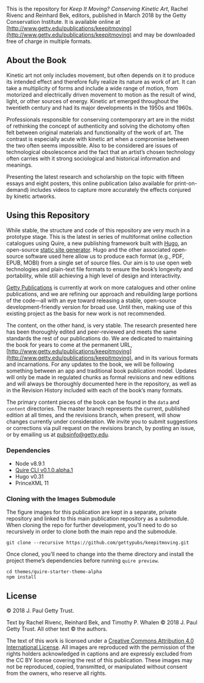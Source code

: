 This is the repository for *Keep It Moving? Conserving Kinetic Art*, Rachel Rivenc and Reinhard Bek, editors, published in March 2018 by the Getty Conservation Institute. It is available online at [http://www.getty.edu/publications/keepitmoving](http://www.getty.edu/publications/keepitmoving) and may be downloaded free of charge in multiple formats.

## About the Book

Kinetic art not only includes movement, but often depends on it to produce its intended effect and therefore fully realize its nature as work of art. It can take a multiplicity of forms and include a wide range of motion, from motorized and electrically driven movement to motion as the result of wind, light, or other sources of energy. Kinetic art emerged throughout the twentieth century and had its major developments in the 1950s and 1960s.

Professionals responsible for conserving contemporary art are in the midst of rethinking the concept of authenticity and solving the dichotomy often felt between original materials and functionality of the work of art. The contrast is especially acute with kinetic art when a compromise between the two often seems impossible. Also to be considered are issues of technological obsolescence and the fact that an artist’s chosen technology often carries with it strong sociological and historical information and meanings.

Presenting the latest research and scholarship on the topic with fifteen essays and eight posters, this online publication (also available for print-on-demand) includes videos to capture more accurately the effects conjured by kinetic artworks.

## Using this Repository

While stable, the structure and code of this repository are very much in a prototype stage. This is the latest in series of multiformat online collection catalogues using Quire, a new publishing framework built with [Hugo](https://gohugo.io/), an open-source [static site generator](https://www.smashingmagazine.com/2015/11/modern-static-website-generators-next-big-thing/). Hugo and the other associated open-source software used here allow us to produce each format (e.g., PDF, EPUB, MOBI)  from a single set of source files. Our aim is to use open web technologies and plain-text file formats to ensure the book’s longevity and portability, while still achieving a high level of design and interactivity.

[Getty Publications](http://www.getty.edu/publications/) is currently at work on more catalogues and other online publications, and we are refining our approach and rebuilding large portions of the code—all with an eye toward releasing a stable, open-source development-friendly version for broad use. Until then, making use of this existing project as the basis for new work is not recommended.

The content, on the other hand, is very stable. The research presented here has been thoroughly edited and peer-reviewed and meets the same standards the rest of our publications do. We are dedicated to maintaining the book for years to come at the permanent URL, [http://www.getty.edu/publications/keepitmoving](http://www.getty.edu/publications/keepitmoving), and in its various formats and incarnations. For any updates to the book, we will be following something between an app and traditional book publication model. Updates will only be made in regulated chunks as formal revisions and new editions and will always be thoroughly documented here in the repository, as well as in the Revision History included with each of the book’s many formats.

The primary content pieces of the book can be found in the `data` and `content` directories. The master branch represents the current, published edition at all times, and the revisions branch, when present, will show changes currently under consideration. We invite you to submit suggestions or corrections via pull request on the revisions branch, by posting an issue, or by emailing us at [pubsinfo@getty.edu](mailto:pubsinfo@getty.edu).

### Dependencies

- Node v8.9.1
- [Quire CLI v0.1.0.alpha.1](https://github.com/gettypubs/quire-cli/releases/tag/v0.1.0.alpha.1)
- Hugo v0.31
- PrinceXML 11

### Cloning with the Images Submodule

The figure images for this publication are kept in a separate, private repository and linked to this main publication repository as a submodule. When cloning the repo for further development, you’ll need to do so recursively in order to clone both the main repo and the submodule.

```
git clone --recursive https://github.com/gettypubs/keepitmoving.git
```

Once cloned, you’ll need to change into the theme directory and install the project theme’s dependencies before running `quire preview`.

```
cd themes/quire-starter-theme-alpha
npm install
```

## License

© 2018 J. Paul Getty Trust.

Text by Rachel Rivenc, Reinhard Bek, and Timothy P. Whalen © 2018 J. Paul Getty Trust. All other text © the authors.

The text of this work is licensed under a [Creative Commons Attribution 4.0 International License](http://creativecommons.org/licenses/by/4.0/). All images are reproduced with the permission of the rights holders acknowledged in captions and are expressly excluded from the CC BY license covering the rest of this publication. These images may not be reproduced, copied, transmitted, or manipulated without consent from the owners, who reserve all rights.
